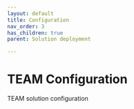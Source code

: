 ```yaml
---
layout: default
title: Configuration
nav_order: 3
has_children: true
parent: Solution deployment

---
```


# TEAM Configuration

TEAM solution configuration